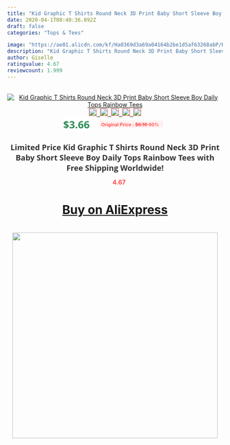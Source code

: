 ```yaml
---
title: "Kid Graphic T Shirts Round Neck 3D Print Baby Short Sleeve Boy Daily Tops Rainbow Tees"
date: 2020-04-1T08:40:36.892Z
draft: false
categories: "Tops & Tees"

image: "https://ae01.alicdn.com/kf/Ha0369d3a69a04164b2be1d5af63268abP/Kid-Graphic-T-Shirts-Round-Neck-3D-Print-Baby-Short-Sleeve-Boy-Daily-Tops-Rainbow-Tees.jpg"
description: "Kid Graphic T Shirts Round Neck 3D Print Baby Short Sleeve Boy Daily Tops Rainbow Tees"
author: Giselle
ratingvalue: 4.67
reviewcount: 1.999
---
```

<br>
<div style="text-align: center;">
<a href="https://s.click.aliexpress.com/e/_A13R65" target="_blank" rel="nofollow noopener noreferrer"><img alt="Kid Graphic T Shirts Round Neck 3D Print Baby Short Sleeve Boy Daily Tops Rainbow Tees" class="magnifier-image" src="https://ae01.alicdn.com/kf/Ha0369d3a69a04164b2be1d5af63268abP/Kid-Graphic-T-Shirts-Round-Neck-3D-Print-Baby-Short-Sleeve-Boy-Daily-Tops-Rainbow-Tees.jpg_640x640.jpg">
<br>
<img style="border:1px solid salmon" src="https://ae01.alicdn.com/kf/Ha0369d3a69a04164b2be1d5af63268abP/Kid-Graphic-T-Shirts-Round-Neck-3D-Print-Baby-Short-Sleeve-Boy-Daily-Tops-Rainbow-Tees.jpg_120x120.jpg">&nbsp;&nbsp;<img style="border:1px solid salmon" src="https://ae01.alicdn.com/kf/H6fdd56ec3b7744fca2ed68cc1f148be3a/Kid-Graphic-T-Shirts-Round-Neck-3D-Print-Baby-Short-Sleeve-Boy-Daily-Tops-Rainbow-Tees.jpg_120x120.jpg">&nbsp;&nbsp;<img style="border:1px solid salmon" src="_120x120.jpg">&nbsp;&nbsp;<img style="border:1px solid salmon" src="_120x120.jpg">&nbsp;&nbsp;<img style="border:1px solid salmon" src="_120x120.jpg"></a></div><br0>
<div style="text-align: center;"><span style="background-color: white; border: 0px; box-sizing: border-box; color: seagreen; display: inline-block; font-family: &quot;open sans&quot; , &quot;arial&quot; , &quot;helvetica&quot; , sans-serif , &quot;heiti&quot;; font-size: 24px; font-stretch: inherit; font-weight: 700; line-height: inherit; margin: 0px 10px 0px 0px; padding: 0px; vertical-align: middle;">$3.66 </span>
<span style="background: rgb(255 , 241 , 241); border-radius: 3px; border: 0px; box-sizing: border-box; color: #ff4747; display: inline-block; font-family: inherit; font-size: 12px; font-stretch: inherit; font-style: inherit; font-variant: inherit; font-weight: 600; line-height: inherit; margin: 0px; padding: 2px 5px; transform: scale(0.9); vertical-align: middle;">Original Price : <b style="text-decoration: line-through;">$6.10 </b> 40%&nbsp;&nbsp;</span></div>
<h1 style="color: #333333; display: inline-block; font-family: &quot;open sans&quot; , &quot;arial&quot; , &quot;helvetica&quot; , sans-serif , &quot;heiti&quot;; font-size: 18px; font-stretch: inherit; font-weight: 700; text-align: center;">Limited Price Kid Graphic T Shirts Round Neck 3D Print Baby Short Sleeve Boy Daily Tops Rainbow Tees with Free Shipping Worldwide!</h1>
<div style="color: #ff4747; text-align: center;">
<img src="https://4.bp.blogspot.com/-M0ZcTcb-5uY/XleCXlxnR4I/AAAAAAAAAEc/OrjgMkXV1oMQFaCRZj5HQwOCBcu3w1FegCPcBGAYYCw/s1600/star.png" style="height: 15px;">&nbsp;<b>4.67</b></div>
<div class="button_cont" align="center"><a class="buynow_a" href="https://s.click.aliexpress.com/e/_A13R65" target="_blank" rel="nofollow noopener noreferrer"><H1>Buy on AliExpress</H1></a></div><br>
<div class="separator" style="clear: both; text-align: center;">
<img src="https://lh3.googleusercontent.com/-pTy5HemUv9M/XlePHvY0dAI/AAAAAAAAAE4/0nX5iRUoIWY8eMW9Dpxeirr157OZliDIgCLcBGAsYHQ/s1600/badge.gif" width="480">
</div>
